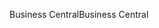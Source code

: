 <span data-ttu-id="e4893-101">Business Central</span><span class="sxs-lookup"><span data-stu-id="e4893-101">Business Central</span></span>
